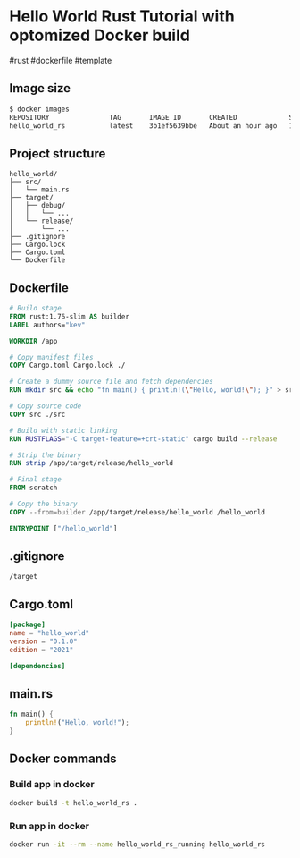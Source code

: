 # Hello World Rust Tutorial with optomized Docker build

#rust #dockerfile #template

## Image size

```bash
$ docker images
REPOSITORY               TAG       IMAGE ID       CREATED             SIZE
hello_world_rs           latest    3b1ef5639bbe   About an hour ago   1.82MB
```

## Project structure

```tree
hello_world/
├── src/
│   └── main.rs
├── target/
│   ├── debug/
│   │   └── ...
│   └── release/
│       └── ...
├── .gitignore
├── Cargo.lock
├── Cargo.toml
└── Dockerfile
```

## Dockerfile

```Dockerfile
# Build stage
FROM rust:1.76-slim AS builder
LABEL authors="kev"

WORKDIR /app

# Copy manifest files
COPY Cargo.toml Cargo.lock ./

# Create a dummy source file and fetch dependencies
RUN mkdir src && echo "fn main() { println!(\"Hello, world!\"); }" > src/main.rs && cargo fetch

# Copy source code
COPY src ./src

# Build with static linking
RUN RUSTFLAGS="-C target-feature=+crt-static" cargo build --release

# Strip the binary
RUN strip /app/target/release/hello_world

# Final stage
FROM scratch

# Copy the binary
COPY --from=builder /app/target/release/hello_world /hello_world

ENTRYPOINT ["/hello_world"]
```

## .gitignore

```.gitignore
/target
```

## Cargo.toml

```toml
[package]
name = "hello_world"
version = "0.1.0"
edition = "2021"

[dependencies]
```

## main.rs

```rust
fn main() {
    println!("Hello, world!");
}
```

## Docker commands

### Build app in docker

```bash
docker build -t hello_world_rs .
```

### Run app in docker

```bash
docker run -it --rm --name hello_world_rs_running hello_world_rs
```